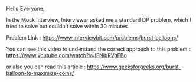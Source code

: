 
Hello Everyone,

In the Mock interview, Interviewer asked me a standard DP problem, which I tried to solve but couldn't solve within 30 minutes.

Problem Link : 
https://www.interviewbit.com/problems/burst-balloons/

You can see this video to understand the correct approach to this problem :
https://www.youtube.com/watch?v=IFNibRVgFBo

or also you can read this article :
https://www.geeksforgeeks.org/burst-balloon-to-maximize-coins/

